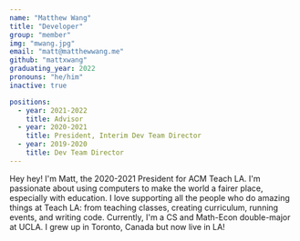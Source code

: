 ```yaml
---
name: "Matthew Wang"
title: "Developer"
group: "member"
img: "mwang.jpg"
email: "matt@matthewwang.me"
github: "mattxwang"
graduating_year: 2022
pronouns: "he/him"
inactive: true

positions:
  - year: 2021-2022
    title: Advisor
  - year: 2020-2021
    title: President, Interim Dev Team Director
  - year: 2019-2020
    title: Dev Team Director
---
```


Hey hey! I'm Matt, the 2020-2021 President for ACM Teach LA. I'm passionate about using computers to make the world a fairer place, especially with education. I love supporting all the people who do amazing things at Teach LA: from teaching classes, creating curriculum, running events, and writing code. Currently, I'm a CS and Math-Econ double-major at UCLA. I grew up in Toronto, Canada but now live in LA!
